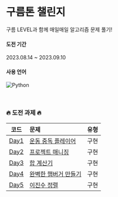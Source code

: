 # 구름톤 챌린지
구름 LEVEL과 함께 매일매일 알고리즘 문제 풀기!

#### 도전 기간
2023.08.14 ~ 2023.09.10

#### 사용 언어
![Python](https://img.shields.io/badge/python-3670A0?style=for-the-badge&logo=python&logoColor=ffdd54)

<br />

### 🔥 도전 과제 🔥
|  코드  | 문제                                                                                                                                        |    유형    |
| :---:  | :---------------------------------------------------------------------------------------------------------------------------------------- | :-------: |
| [Day1](https://github.com/kkomyoung/9oormthoon-challenge/blob/master/Week1/Day1/solution.py)| [운동 중독 플레이어](https://level.goorm.io/exam/195683/%EC%9A%B4%EB%8F%99-%EC%A4%91%EB%8F%85-%ED%94%8C%EB%A0%88%EC%9D%B4%EC%96%B4/quiz/1)  |   구현   |
| [Day2](https://github.com/kkomyoung/9oormthoon-challenge/blob/master/Week1/Day2/solution.py)| [프로젝트 매니징](https://level.goorm.io/exam/195684/%ED%94%84%EB%A1%9C%EC%A0%9D%ED%8A%B8-%EB%A7%A4%EB%8B%88%EC%A7%95/quiz/1) |   구현    |
| [Day3](https://github.com/kkomyoung/9oormthoon-challenge/blob/master/Week1/Day3/solution.py)| [합 계산기](https://level.goorm.io/exam/195685/%ED%95%A9-%EA%B3%84%EC%82%B0%EA%B8%B0/quiz/1)  |   구현    |
| [Day4](https://github.com/kkomyoung/9oormthoon-challenge/blob/master/Week1/Day4/solution.py)| [완벽한 햄버거 만들기](https://level.goorm.io/exam/195686/%EC%99%84%EB%B2%BD%ED%95%9C-%ED%96%84%EB%B2%84%EA%B1%B0-%EB%A7%8C%EB%93%A4%EA%B8%B0/quiz/1)  |   구현    |
| [Day5](https://github.com/kkomyoung/9oormthoon-challenge/blob/master/Week1/Day5/solution.py)| [이진수 정렬](https://level.goorm.io/exam/195687/%EC%9D%B4%EC%A7%84%EC%88%98-%EC%A0%95%EB%A0%AC/quiz/1)  |   구현    |